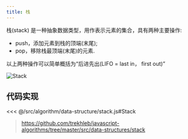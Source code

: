 ```yaml
---
title: 栈
---
```


栈(stack) 是一种抽象数据类型，用作表示元素的集合，具有两种主要操作:

- push，添加元素到栈的顶端(末尾);
- pop，移除栈最顶端(末尾)的元素.

以上两种操作可以简单概括为“后进先出(LIFO = last in， first out)”

![Stack](https://upload.wikimedia.org/wikipedia/commons/b/b4/Lifo_stack.png)

## 代码实现

<<< @/src/algorithm/data-structure/stack.js#Stack

> https://github.com/trekhleb/javascript-algorithms/tree/master/src/data-structures/stack
